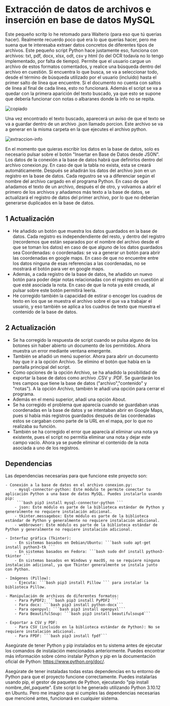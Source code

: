 # Extracción de datos de archivos e inserción en base de datos MySQL

Este pequeño scritp lo he retomado para Walterio (para eso que tú querías hacer). Realmente recuerdo poco qué era lo que querías hacer, pero me suena que te interesaba extraer datos concretos de diferentes tipos de archivos.  Este pequeño script Python
hace justamente eso, funciona con archivos: txt, pdf, docx, xlsx, odt, csv y html (lo del OCR todavía no lo tengo implementado, por falta de tiempo). Permite que el usuario cargue un archivo de estos formatos comentados, y realice una búsqueda 
dentro del archivo en cuestión. Si encuentra lo que busca, se va a seleccionar todo, desde el término de búsqueda utilizado por el usuario (incluido) hasta el primer salto de línea que encuentre. Si el documento no cuenta con saltos de línea al final 
de cada línea, esto no funcionará. Además el script se va a quedar con la primera aparición del texto buscado, ya que esto se supone que debería funcionar con notas o albaranes donde la info no se repita.

![copiado](https://github.com/sapoclay/extraccion-de-datos/assets/6242827/9d304185-cba4-45e0-bbf7-1e352bea3029)

Una vez encontrado el texto buscado, aparecerá un aviso de que el texto se va a guardar dentro de un archivo .json llamado porcion. Este archivo se va a generar en la misma carpeta en la que ejecutes el archivo python. 

![extraccion-info](https://github.com/sapoclay/extraccion-de-datos/assets/6242827/e6a8c4a5-b7a5-4880-9d7e-0ddf38a38a32)

En el momento que quieras escribir los datos en la base de datos, solo es necesario pulsar sobre el botón "Insertar en Base de Datos desde JSON". Los datos de la conexión a la base de datos habrá que definirlos dentro del archivo conexion.py. En caso
de que la tabla no exista, esta se creará automáticamente. Después se añadirán los datos del archivo json en un registro en la base de datos. Cada regustro se va a diferenciar según el nombre del archivo cargado en el programa Python. 
En caso de que añadamos el texto de un archivo, después el de otro, y volvamos a abrir el primero de los archivos y añadamos más texto a la base de datos, se actualizará el registro de datos del primer archivo, por lo que no deberían generarse duplicados en la base de datos.

## 1 Actualización

- He añadido un botón que muestra los datos guardados en la base de datos. Cada registro es independendiente del resto, y dentro del registro (recordemos que están separados por el nombre del archivo desde el que se toman los datos) en caso de que alguno de los datos guardados sea Coordenadas: o coordenadas: se va a generar un botón para abrir las coordenadas en google maps. En caso de que no encuentre entre los datos ninguna de esas referencias a las coordenadas, no se mostrará el botón para ver en google maps.
- Además, a cada registro de la base de datos, he añadido un nuevo botón para poder dejar notas relacionadas con el registro en cuestión al que esté asociada la nota. En caso de que la nota ya esté creada, al pulsar sobre este botón permitirá leerla.
- He corregido también la capacidad de estirar o encoger los cuadros de texto en los que se muestra el archivo sobre el que va a trabajar el usuario, y eso también se aplica a los cuadros de texto que muestra el contenido de la base de datos.

## 2 Actualización

- Se ha corregido la respuesta de script cuando se pulsa alguno de los botones sin haber abierto un documento de los permitidos. Ahora muestra un error mediante ventana emergente.
- También se añadió un menú superior. Ahora para abrir un documento hay que ir a la opción Archivo. Se elimino el botón que había en la pantalla principal del script.
- Como opciones de la opción Archivo, se ha añadido la posibilidad de exportar la base de datos como archivo .CSV y .PDF. Se guardarán los tres campos que tiene la base de datos ("archivo","contenido" y "notas"). A la opción Archivo, también le añadí una opción para cerrar el programa.
- Además en el menú superior, añadí una opción About.
- Se ha corregido el problema que aparecía cuando se guardaban unas coordenadas en la base de datos y se intentaban abrir en Google Maps, pues si había más registros guardados después de las coordenadas estos se cargaban como parte de la URL en el mapa, por lo que no realizaba su función.
- También se ha corregido el error que aparecía al eliminar una nota ya existente, pues el script no permitía eliminar una nota y dejar este campo vacío. Ahora ya se puede eliminar el contenido de la nota asociada a uno de los registros.


## Dependencias
Las dependencias necesarias para que funcione este proyecto son:

    - Conexión a la base de datos en el archivo conexion.py: 
        - mysql-connector-python: Este módulo te permite conectar tu aplicación Python a una base de datos MySQL. Puedes instalarlo usando pip:
         ```bash pip3 install mysql-connector-python ```
        - json: Este módulo es parte de la biblioteca estándar de Python y generalmente no requiere instalación adicional.
        - tkinter.messagebox: Este módulo es parte de la biblioteca estándar de Python y generalmente no requiere instalación adicional.
        - webbrowser: Este módulo es parte de la biblioteca estándar de Python y generalmente no requiere instalación adicional.

    - Interfaz gráfica (Tkinter):
        - En sistemas basados en Debian/Ubuntu: ```bash sudo apt-get install python3-tk ```
        - En sistemas basados en Fedora: ```bash sudo dnf install python3-tkinter ```
        - En sistemas basados en Windows y macOS, no se requiere ninguna instalación adicional, ya que Tkinter generalmente se instala junto con Python.

    - Imágenes (Pillow):
        - Ejecuta: ```bash pip3 install Pillow ``` para instalar la biblioteca Pillow. 

    - Manipulación de archivos de diferentes formatos:
        - Para PyPDF2: ```bash pip3 install PyPDF2 ```
        - Para docx: ```bash pip3 install python-docx```
        - Para openpyxl: ```bash pip3 install openpyxl```
        - Para BeautifulSoup: ```bash pip3 install beautifulsoup4```

    - Exportar a CSV y PDF:
        - Para CSV (incluido en la biblioteca estándar de Python): No se requiere instalación adicional.
        - Para FPDF: ```bash pip3 install fpdf```

Asegúrate de tener Python y pip instalados en tu sistema antes de ejecutar los comandos de instalación mencionados anteriormente. Puedes encontrar más información sobre cómo instalar Python y pip en la documentación oficial de Python: https://www.python.org/doc/.

Asegúrate de tener instaladas todas estas dependencias en tu entorno de Python para que el proyecto funcione correctamente. Puedes instalarlas usando pip, el gestor de paquetes de Python, ejecutando "pip install nombre_del_paquete".
Este script lo he generado utilizando Python 3.10.12 en Ubuntu. Pero me imagino que si cumples las dependencias necesarias que mencioné antes, funcionará en cualquier sistema.
